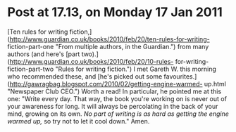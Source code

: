 # Post at 17.13, on Monday 17 Jan 2011

[Ten rules for writing
fiction,](http://www.guardian.co.uk/books/2010/feb/20/ten-rules-for-writing-
fiction-part-one "From multiple authors, in the Guardian.") from many authors
(and here's [part two).](http://www.guardian.co.uk/books/2010/feb/20/10-rules-
for-writing-fiction-part-two "Rules for writing fiction.") I met Gareth W.
this morning who recommended these, and [he's picked out some
favourites.](http://gawragbag.blogspot.com/2010/02/getting-engine-warmed-
up.html "Newspaper Club CEO.") Worth a read! In particular, he pointed me at
this one: "Write every day. That way, the book you're working on is never out
of your awareness for long. It will always be percolating in the back of your
mind, growing on its own. _No part of writing is as hard as getting the engine
warmed up,_ so try not to let it cool down." Amen.
